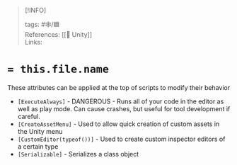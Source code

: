 
> [!INFO]
> 
> tags:  #🕸️/🟦  
> References: [[🔲 Unity]]  
> Links:


# `= this.file.name`

These attributes can be applied at the top of scripts to modify their behavior

- `[ExecuteAlways]` - DANGEROUS - Runs all of your code in the editor as well as play mode. Can cause crashes, but useful for tool development if careful.
- `[CreateAssetMenu]` - Used to allow quick creation of custom assets in the Unity menu
- `[CustomEditor(typeof())]` - Used to create custom inspector editors of a certain type
- `[Serializable]` - Serializes a class object
